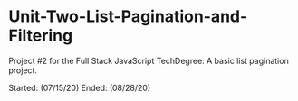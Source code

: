 # Unit-Two-List-Pagination-and-Filtering

Project #2 for the Full Stack JavaScript TechDegree:
A basic list pagination project.

Started: (07/15/20)
Ended: (08/28/20)
